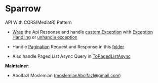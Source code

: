 # Sparrow
API With CQRS(MediatR) Pattern

- [Wrap](https://github.com/abowfzl/Sparrow.Api/tree/master/Sparrow.API/Results/Wrapping) the Api Response and handle [custom Exception](https://github.com/abowfzl/Sparrow.Api/blob/master/Sparrow.API/Exceptions/SparrowException.cs)
with [Exception Handling](https://github.com/abowfzl/Sparrow.Api/blob/master/Sparrow.API/Results/ExceptionHandling/GlobalExceptionFilter.cs)
or [unhandle exception](https://github.com/abowfzl/Sparrow.Api/blob/master/Sparrow.Services/Behaviours/UnhandledExceptionBehaviour.cs)

- Handle [Pagination](https://github.com/abowfzl/Sparrow.Api/blob/master/Sparrow.Core/PagedList.cs) Request and Response in this [folder](https://github.com/abowfzl/Sparrow.Api/tree/master/Sparrow.Core/Pagination)

- Also handle Paged List Async Query in [ToPagedListAsync](https://github.com/abowfzl/Sparrow.Api/blob/master/Sparrow.Data/Extentios/AsyncIQueryableExtensions.cs)

**Maintainer**:
* Abolfazl Moslemian (moslemianAbolfazl@gmail.com)
